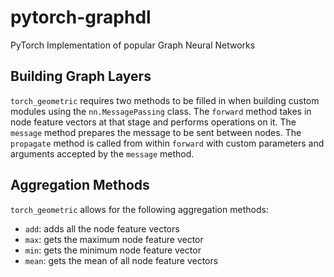 # pytorch-graphdl
PyTorch Implementation of popular Graph Neural Networks

## Building Graph Layers
`torch_geometric` requires two methods to be filled in when building custom modules using the `nn.MessagePassing` class. The `forward` method takes in node feature vectors at that stage and performs operations on it. The `message` method prepares the message to be sent between nodes. The `propagate` method is called from within `forward` with custom parameters and arguments accepted by the `message` method.

## Aggregation Methods
`torch_geometric` allows for the following aggregation methods:

- `add`: adds all the node feature vectors
- `max`: gets the maximum node feature vector
- `min`: gets the minimum node feature vector
- `mean`: gets the mean of all node feature vectors
